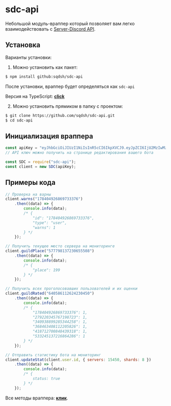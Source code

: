 # sdc-api
Небольшой модуль-враппер который позволяет вам легко взаимодействовать с [Server-Discord API](https://docs.server-discord.com).

## Установка
Варианты установки:

1. Можно установить как пакет:
```sh
$ npm install github:sqdsh/sdc-api
```
После установки, враппер будет определяться как `sdc-api`

Версия на TypeScript: **[click](https://github.com/sqdsh/sdc-type)**

2. Можно установить прямиком в папку с проектом:
```sh
$ git clone https://github.com/sqdsh/sdc-api.git
$ cd sdc-api
```

## Инициализация враппера
```js
const apiKey = "eyJhbGciOiJIUzI1NiIsInR5cCI6IkpXVCJ9.eyJpZCI6IjU2MzIwMzA3Mjk5MDY0MjE4NiIsInBlcm1zIjowLCJpYXQiOjE1NzcxMjE4NDZ9.Y5qSkDQhOLsLbE6tcyp9e4ua0FtCrN1ykBBe0rJ9TXo";
// API ключ можно получить на странице редактирования вашего бота

const SDC = require("sdc-api");
const client = new SDC(apiKey);
```

## Примеры кода
```js
// Проверка на варны
client.warns("178404926869733376")
    .then((data) => {
        console.info(data);
        /* {
            "id": "178404926869733376",
            "type": "user",
            "warns": 1
        } */
    });

// Получить текущее место сервера на мониторинге
client.guildPlace("577798137230655508")
    .then((data) => {
        console.info(data);
        /* {
            "place": 199
        } */
    });

// Получить всех проголосовавших пользователей и их оценки
client.guildRated("640586112624230450")
    .then((data) => {
        console.info(data);
        /* {
            "178404926869733376": 1,
            "279220345767198723": 1,
            "340938899285344258": 1,
            "368463408112205826": 1,
            "418712700848439318": 1,
            "533245137216864286": 1
        } */
    });

// Отправить статистику бота на мониторинг
client.updateStat(client.user.id, { servers: 15450, shards: 8 })
    .then((data) => {
        console.info(data);
        /* {
            status: true
        } */
    });
```

Все методы враппера: **[клик](https://github.com/sqdsh/sdc-api/blob/master/examples/METHODS.md)**.
